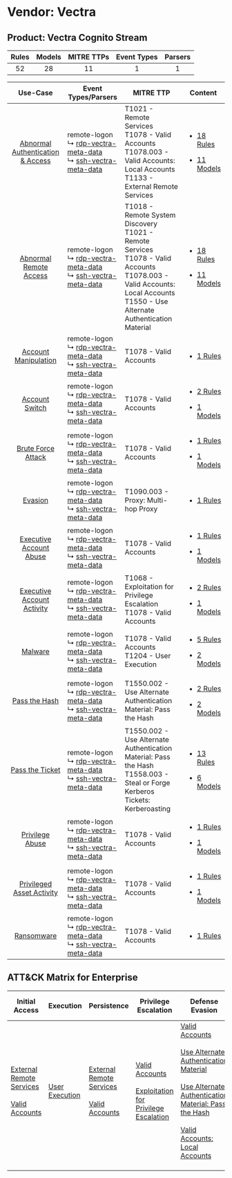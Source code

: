 Vendor: Vectra
==============
Product: Vectra Cognito Stream
------------------------------
| Rules | Models | MITRE TTPs | Event Types | Parsers |
|:-----:|:------:|:----------:|:-----------:|:-------:|
|  52   |   28   |     11     |      1      |    1    |

|                                           Use-Case                                           | Event Types/Parsers                                                                                                                                                       | MITRE TTP                                                                                                                                                                               | Content                                                                                                                                    |
|:--------------------------------------------------------------------------------------------:| ------------------------------------------------------------------------------------------------------------------------------------------------------------------------- | --------------------------------------------------------------------------------------------------------------------------------------------------------------------------------------- | ------------------------------------------------------------------------------------------------------------------------------------------ |
| [Abnormal Authentication & Access](../../../UseCases/uc_abnormal_authentication_&_access.md) |  remote-logon<br> ↳ [rdp-vectra-meta-data](Parsers/parserContent_rdp-vectra-meta-data.md)<br> ↳ [ssh-vectra-meta-data](Parsers/parserContent_ssh-vectra-meta-data.md)<br> | T1021 - Remote Services<br>T1078 - Valid Accounts<br>T1078.003 - Valid Accounts: Local Accounts<br>T1133 - External Remote Services<br>                                                 | [<ul><li>18 Rules</li></ul><ul><li>11 Models</li></ul>](Rules_Models/r_m_vectra_vectra_cognito_stream_Abnormal_Authentication_&_Access.md) |
|           [Abnormal Remote Access](../../../UseCases/uc_abnormal_remote_access.md)           |  remote-logon<br> ↳ [rdp-vectra-meta-data](Parsers/parserContent_rdp-vectra-meta-data.md)<br> ↳ [ssh-vectra-meta-data](Parsers/parserContent_ssh-vectra-meta-data.md)<br> | T1018 - Remote System Discovery<br>T1021 - Remote Services<br>T1078 - Valid Accounts<br>T1078.003 - Valid Accounts: Local Accounts<br>T1550 - Use Alternate Authentication Material<br> | [<ul><li>18 Rules</li></ul><ul><li>11 Models</li></ul>](Rules_Models/r_m_vectra_vectra_cognito_stream_Abnormal_Remote_Access.md)           |
|             [Account Manipulation](../../../UseCases/uc_account_manipulation.md)             |  remote-logon<br> ↳ [rdp-vectra-meta-data](Parsers/parserContent_rdp-vectra-meta-data.md)<br> ↳ [ssh-vectra-meta-data](Parsers/parserContent_ssh-vectra-meta-data.md)<br> | T1078 - Valid Accounts<br>                                                                                                                                                              | [<ul><li>1 Rules</li></ul>](Rules_Models/r_m_vectra_vectra_cognito_stream_Account_Manipulation.md)                                         |
|                   [Account Switch](../../../UseCases/uc_account_switch.md)                   |  remote-logon<br> ↳ [rdp-vectra-meta-data](Parsers/parserContent_rdp-vectra-meta-data.md)<br> ↳ [ssh-vectra-meta-data](Parsers/parserContent_ssh-vectra-meta-data.md)<br> | T1078 - Valid Accounts<br>                                                                                                                                                              | [<ul><li>2 Rules</li></ul><ul><li>1 Models</li></ul>](Rules_Models/r_m_vectra_vectra_cognito_stream_Account_Switch.md)                     |
|               [Brute Force Attack](../../../UseCases/uc_brute_force_attack.md)               |  remote-logon<br> ↳ [rdp-vectra-meta-data](Parsers/parserContent_rdp-vectra-meta-data.md)<br> ↳ [ssh-vectra-meta-data](Parsers/parserContent_ssh-vectra-meta-data.md)<br> | T1078 - Valid Accounts<br>                                                                                                                                                              | [<ul><li>1 Rules</li></ul><ul><li>1 Models</li></ul>](Rules_Models/r_m_vectra_vectra_cognito_stream_Brute_Force_Attack.md)                 |
|                          [Evasion](../../../UseCases/uc_evasion.md)                          |  remote-logon<br> ↳ [rdp-vectra-meta-data](Parsers/parserContent_rdp-vectra-meta-data.md)<br> ↳ [ssh-vectra-meta-data](Parsers/parserContent_ssh-vectra-meta-data.md)<br> | T1090.003 - Proxy: Multi-hop Proxy<br>                                                                                                                                                  | [<ul><li>1 Rules</li></ul>](Rules_Models/r_m_vectra_vectra_cognito_stream_Evasion.md)                                                      |
|          [Executive Account Abuse](../../../UseCases/uc_executive_account_abuse.md)          |  remote-logon<br> ↳ [rdp-vectra-meta-data](Parsers/parserContent_rdp-vectra-meta-data.md)<br> ↳ [ssh-vectra-meta-data](Parsers/parserContent_ssh-vectra-meta-data.md)<br> | T1078 - Valid Accounts<br>                                                                                                                                                              | [<ul><li>1 Rules</li></ul><ul><li>1 Models</li></ul>](Rules_Models/r_m_vectra_vectra_cognito_stream_Executive_Account_Abuse.md)            |
|       [Executive Account Activity](../../../UseCases/uc_executive_account_activity.md)       |  remote-logon<br> ↳ [rdp-vectra-meta-data](Parsers/parserContent_rdp-vectra-meta-data.md)<br> ↳ [ssh-vectra-meta-data](Parsers/parserContent_ssh-vectra-meta-data.md)<br> | T1068 - Exploitation for Privilege Escalation<br>T1078 - Valid Accounts<br>                                                                                                             | [<ul><li>2 Rules</li></ul><ul><li>1 Models</li></ul>](Rules_Models/r_m_vectra_vectra_cognito_stream_Executive_Account_Activity.md)         |
|                          [Malware](../../../UseCases/uc_malware.md)                          |  remote-logon<br> ↳ [rdp-vectra-meta-data](Parsers/parserContent_rdp-vectra-meta-data.md)<br> ↳ [ssh-vectra-meta-data](Parsers/parserContent_ssh-vectra-meta-data.md)<br> | T1078 - Valid Accounts<br>T1204 - User Execution<br>                                                                                                                                    | [<ul><li>5 Rules</li></ul><ul><li>2 Models</li></ul>](Rules_Models/r_m_vectra_vectra_cognito_stream_Malware.md)                            |
|                    [Pass the Hash](../../../UseCases/uc_pass_the_hash.md)                    |  remote-logon<br> ↳ [rdp-vectra-meta-data](Parsers/parserContent_rdp-vectra-meta-data.md)<br> ↳ [ssh-vectra-meta-data](Parsers/parserContent_ssh-vectra-meta-data.md)<br> | T1550.002 - Use Alternate Authentication Material: Pass the Hash<br>                                                                                                                    | [<ul><li>2 Rules</li></ul><ul><li>2 Models</li></ul>](Rules_Models/r_m_vectra_vectra_cognito_stream_Pass_the_Hash.md)                      |
|                  [Pass the Ticket](../../../UseCases/uc_pass_the_ticket.md)                  |  remote-logon<br> ↳ [rdp-vectra-meta-data](Parsers/parserContent_rdp-vectra-meta-data.md)<br> ↳ [ssh-vectra-meta-data](Parsers/parserContent_ssh-vectra-meta-data.md)<br> | T1550.002 - Use Alternate Authentication Material: Pass the Hash<br>T1558.003 - Steal or Forge Kerberos Tickets: Kerberoasting<br>                                                      | [<ul><li>13 Rules</li></ul><ul><li>6 Models</li></ul>](Rules_Models/r_m_vectra_vectra_cognito_stream_Pass_the_Ticket.md)                   |
|                  [Privilege Abuse](../../../UseCases/uc_privilege_abuse.md)                  |  remote-logon<br> ↳ [rdp-vectra-meta-data](Parsers/parserContent_rdp-vectra-meta-data.md)<br> ↳ [ssh-vectra-meta-data](Parsers/parserContent_ssh-vectra-meta-data.md)<br> | T1078 - Valid Accounts<br>                                                                                                                                                              | [<ul><li>1 Rules</li></ul><ul><li>1 Models</li></ul>](Rules_Models/r_m_vectra_vectra_cognito_stream_Privilege_Abuse.md)                    |
|        [Privileged Asset Activity](../../../UseCases/uc_privileged_asset_activity.md)        |  remote-logon<br> ↳ [rdp-vectra-meta-data](Parsers/parserContent_rdp-vectra-meta-data.md)<br> ↳ [ssh-vectra-meta-data](Parsers/parserContent_ssh-vectra-meta-data.md)<br> | T1078 - Valid Accounts<br>                                                                                                                                                              | [<ul><li>1 Rules</li></ul><ul><li>1 Models</li></ul>](Rules_Models/r_m_vectra_vectra_cognito_stream_Privileged_Asset_Activity.md)          |
|                       [Ransomware](../../../UseCases/uc_ransomware.md)                       |  remote-logon<br> ↳ [rdp-vectra-meta-data](Parsers/parserContent_rdp-vectra-meta-data.md)<br> ↳ [ssh-vectra-meta-data](Parsers/parserContent_ssh-vectra-meta-data.md)<br> | T1078 - Valid Accounts<br>                                                                                                                                                              | [<ul><li>1 Rules</li></ul>](Rules_Models/r_m_vectra_vectra_cognito_stream_Ransomware.md)                                                   |

ATT&CK Matrix for Enterprise
----------------------------
| Initial Access                                                                                                                                   | Execution                                                           | Persistence                                                                                                                                      | Privilege Escalation                                                                                                                                          | Defense Evasion                                                                                                                                                                                                                                                                                                                                                   | Credential Access                                                                                                                                                                           | Discovery                                                                    | Lateral Movement                                                                                                                                               | Collection | Command and Control                                                                                                                       | Exfiltration | Impact |
| ------------------------------------------------------------------------------------------------------------------------------------------------ | ------------------------------------------------------------------- | ------------------------------------------------------------------------------------------------------------------------------------------------ | ------------------------------------------------------------------------------------------------------------------------------------------------------------- | ----------------------------------------------------------------------------------------------------------------------------------------------------------------------------------------------------------------------------------------------------------------------------------------------------------------------------------------------------------------- | ------------------------------------------------------------------------------------------------------------------------------------------------------------------------------------------- | ---------------------------------------------------------------------------- | -------------------------------------------------------------------------------------------------------------------------------------------------------------- | ---------- | ----------------------------------------------------------------------------------------------------------------------------------------- | ------------ | ------ |
| [External Remote Services](https://attack.mitre.org/techniques/T1133)<br><br>[Valid Accounts](https://attack.mitre.org/techniques/T1078)<br><br> | [User Execution](https://attack.mitre.org/techniques/T1204)<br><br> | [External Remote Services](https://attack.mitre.org/techniques/T1133)<br><br>[Valid Accounts](https://attack.mitre.org/techniques/T1078)<br><br> | [Valid Accounts](https://attack.mitre.org/techniques/T1078)<br><br>[Exploitation for Privilege Escalation](https://attack.mitre.org/techniques/T1068)<br><br> | [Valid Accounts](https://attack.mitre.org/techniques/T1078)<br><br>[Use Alternate Authentication Material](https://attack.mitre.org/techniques/T1550)<br><br>[Use Alternate Authentication Material: Pass the Hash](https://attack.mitre.org/techniques/T1550/002)<br><br>[Valid Accounts: Local Accounts](https://attack.mitre.org/techniques/T1078/003)<br><br> | [Steal or Forge Kerberos Tickets](https://attack.mitre.org/techniques/T1558)<br><br>[Steal or Forge Kerberos Tickets: Kerberoasting](https://attack.mitre.org/techniques/T1558/003)<br><br> | [Remote System Discovery](https://attack.mitre.org/techniques/T1018)<br><br> | [Remote Services](https://attack.mitre.org/techniques/T1021)<br><br>[Use Alternate Authentication Material](https://attack.mitre.org/techniques/T1550)<br><br> |            | [Proxy: Multi-hop Proxy](https://attack.mitre.org/techniques/T1090/003)<br><br>[Proxy](https://attack.mitre.org/techniques/T1090)<br><br> |              |        |